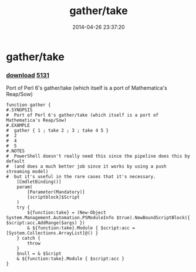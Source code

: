 ﻿---
pid:            5119
parent:         0
children:       5131
poster:         Public Domain
title:          gather/take
date:           2014-04-26 23:37:20
description:    Port of Perl 6's gather/take (which itself is a port of Mathematica's Reap/Sow)
format:         posh
---

# gather/take

### [download](5119.ps1)  [5131](5131.md)

Port of Perl 6's gather/take (which itself is a port of Mathematica's Reap/Sow)

```posh
function gather {
#.SYNOPSIS
#  Port of Perl 6's gather/take (which itself is a port of Mathematica's Reap/Sow)
#.EXAMPLE
#  gather { 1 ; take 2 ; 3 ; take 4 5 }
#  2
#  4
#  5
#.NOTES
#  PowerShell doesn't really need this since the pipeline does this by default
#  (and does a much better job since it works by using a push streaming model)
#  but it's useful in the rare cases that it's necessary.
	[CmdletBinding()]
	param(
		[Parameter(Mandatory)]
		[scriptblock]$Script
	)
	try {
		${function:take} = (New-Object System.Management.Automation.PSModuleInfo $true).NewBoundScriptBlock({ $script:acc.AddRange($args) })
		& ${function:take}.Module { $script:acc = [System.Collections.ArrayList]@() }
	} catch {
		throw
	}
	$null = & $Script
	& ${function:take}.Module { $script:acc }
}
```

